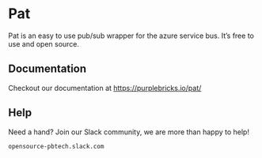 # Pat

Pat is an easy to use pub/sub wrapper for the azure service bus. It’s free to use and open source.

## Documentation

Checkout our documentation at https://purplebricks.io/pat/

## Help

Need a hand? Join our Slack community, we are more than happy to help!

`opensource-pbtech.slack.com`